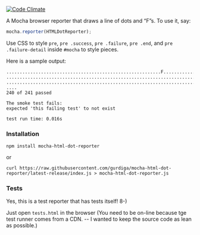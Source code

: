 [![Code Climate](https://codeclimate.com/github/gurdiga/mocha-html-dot-reporter/badges/gpa.svg)](https://codeclimate.com/github/gurdiga/mocha-html-dot-reporter)

A Mocha browser reporter that draws a line of dots and “F”s. To use it, say:
```javascript
mocha.reporter(HTMLDotReporter);
```

Use CSS to style `pre`, `pre .success`, `pre .failure`, `pre .end`, and
`pre .failure-detail` inside `#mocha` to style pieces.

Here is a sample output:
```
..........................................................F....................
...............................................................................
...............................................................................
....
240 of 241 passed

The smoke test fails:
expected 'this failing test' to not exist

test run time: 0.016s
```

### Installation

`npm install mocha-html-dot-reporter`

or

`curl https://raw.githubusercontent.com/gurdiga/mocha-html-dot-reporter/latest-release/index.js > mocha-html-dot-reporter.js`

### Tests

Yes, this is a test reporter that has tests itself! 8-)

Just open `tests.html` in the browser (You need to be on-line because
tge test runner comes from a CDN. -- I wanted to keep the source code as
lean as possible.)
